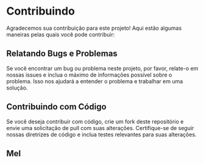 # Contribuindo

Agradecemos sua contribuição para este projeto! Aqui estão algumas maneiras pelas quais você pode contribuir:

## Relatando Bugs e Problemas

Se você encontrar um bug ou problema neste projeto, por favor, relate-o em nossas issues e inclua o máximo de informações possível sobre o problema. Isso nos ajudará a entender o problema e trabalhar em uma solução.

## Contribuindo com Código

Se você deseja contribuir com código, crie um fork deste repositório e envie uma solicitação de pull com suas alterações. Certifique-se de seguir nossas diretrizes de código e inclua testes relevantes para suas alterações.

## Mel

